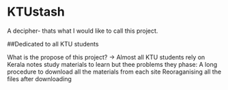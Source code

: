 # KTUstash
A decipher- thats what I would like to call this project.

##Dedicated to all KTU students

What is the propose of this project?
-> Almost all KTU students rely on Kerala notes study materials to learn but thee problems they phase:
A long procedure to download all the materials from each site 
Reoraganising all the files after downloading 
